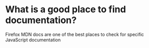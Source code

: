 # What is a good place to find documentation?

Firefox MDN docs are one of the best places to check for specific JavaScript documentation
